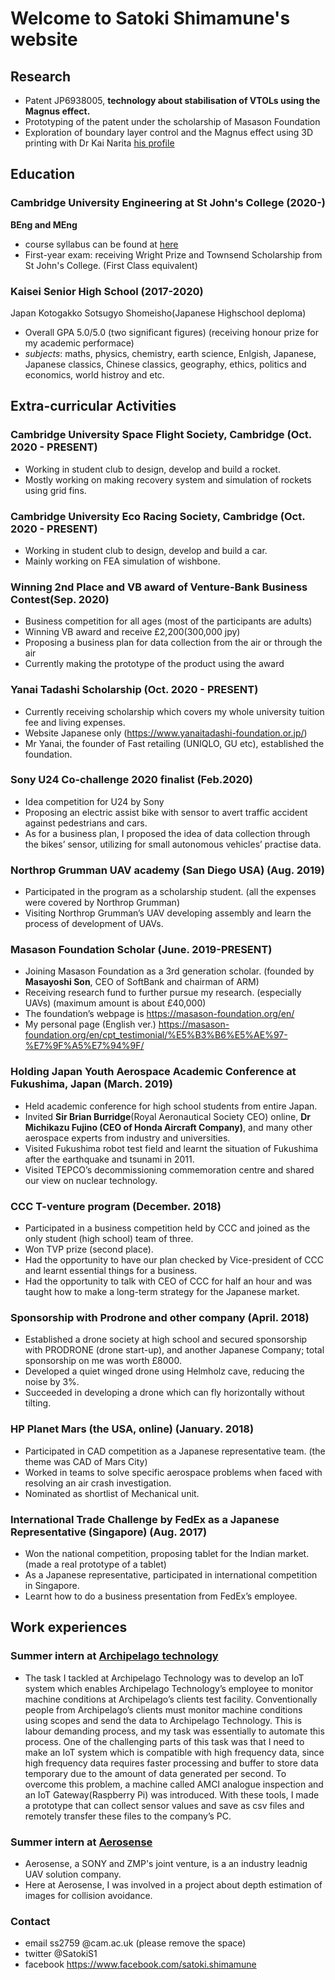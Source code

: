 
# Welcome to Satoki Shimamune's website

## Research
- Patent JP6938005, **technology about stabilisation of VTOLs using the Magnus effect.**
- Prototyping of the patent under the scholarship of Masason Foundation
- Exploration of boundary layer control and the Magnus effect using 3D printing with Dr Kai Narita [his profile](http://labusers.net/~knarita/)



## Education
### Cambridge University Engineering at St John's College (2020-)
**BEng and MEng**
- course syllabus can be found at [here](http://teaching.eng.cam.ac.uk/content/part-ib-syllabuses-links-line-resources)
- First-year exam: receiving Wright Prize and Townsend Scholarship from St John's College. (First Class equivalent)

### Kaisei Senior High School (2017-2020)
Japan Kotogakko Sotsugyo Shomeisho(Japanese Highschool deploma)
- Overall GPA 5.0/5.0 (two significant figures) (receiving honour prize for my academic performace)
- _subjects_: maths, physics, chemistry, earth science, Enlgish, Japanese, Japanese classics, Chinese classics, geography, ethics, politics and economics, world histroy and etc.

## Extra-curricular Activities
### Cambridge University Space Flight Society, Cambridge (Oct. 2020 - PRESENT)
- Working in student club to design, develop and build a rocket.
-	Mostly working on making recovery system and simulation of rockets using grid fins.

### Cambridge University Eco Racing Society, Cambridge (Oct. 2020 - PRESENT)
-	Working in student club to design, develop and build a car.
-	Mainly working on FEA simulation of wishbone.


### Winning 2nd Place and VB award of Venture-Bank Business Contest(Sep. 2020)
-	Business competition for all ages (most of the participants are adults)
-	Winning VB award and receive £2,200(300,000 jpy)
-	Proposing a business plan for data collection from the air or through the air
-	Currently making the prototype of the product using the award

### Yanai Tadashi Scholarship	(Oct. 2020 - PRESENT)
-	Currently receiving scholarship which covers my whole university tuition fee and living expenses.
-	Website Japanese only (https://www.yanaitadashi-foundation.or.jp/)
-	Mr Yanai, the founder of Fast retailing (UNIQLO, GU etc), established the foundation.

### Sony U24 Co-challenge 2020 finalist	(Feb.2020) 
-	Idea competition for U24 by Sony
-	Proposing an electric assist bike with sensor to avert traffic accident against pedestrians and cars.
-	As for a business plan, I proposed the idea of data collection through the bikes’ sensor, utilizing for small autonomous vehicles’ practise data.

### Northrop Grumman UAV academy (San Diego USA) (Aug. 2019)
-	Participated in the program as a scholarship student. (all the expenses were covered by Northrop Grumman)
-	Visiting Northrop Grumman’s UAV developing assembly and learn the process of development of UAVs.

### Masason Foundation Scholar (June. 2019-PRESENT)
-	Joining Masason Foundation as a 3rd generation scholar. (founded by **Masayoshi Son**, CEO of SoftBank and chairman of ARM)
-	Receiving research fund to further pursue my research. (especially UAVs) (maximum amount is about £40,000)
-	The foundation’s webpage is https://masason-foundation.org/en/ 
-	My personal page (English ver.)  https://masason-foundation.org/en/cpt_testimonial/%E5%B3%B6%E5%AE%97-%E7%9F%A5%E7%94%9F/ 

### Holding Japan Youth Aerospace Academic Conference at Fukushima, Japan (March. 2019)
-	Held academic conference for high school students from entire Japan.
-	Invited **Sir Brian Burridge**(Royal Aeronautical Society CEO) online, **Dr Michikazu Fujino (CEO of Honda Aircraft Company)**, and many other aerospace experts from industry and universities.
-	Visited Fukushima robot test field and learnt the situation of Fukushima after the earthquake and tsunami in 2011.
-	Visited TEPCO’s decommissioning commemoration centre and shared our view on nuclear technology.

### CCC T-venture program	(December. 2018)
-	Participated in a business competition held by CCC and joined as the only student (high school) team of three.
-	Won TVP prize (second place).
-	Had the opportunity to have our plan checked by Vice-president of CCC and learnt essential things for a business.
-	Had the opportunity to talk with CEO of CCC for half an hour and was taught how to make a long-term strategy for the Japanese market.

### Sponsorship with Prodrone and other company	(April. 2018)
-	Established a drone society at high school and secured sponsorship with PRODRONE (drone start-up), and another Japanese Company; total sponsorship on me was worth £8000.
-	Developed a quiet winged drone using Helmholz cave, reducing the noise by 3%.
-	Succeeded in developing a drone which can fly horizontally without tilting.

### HP Planet Mars (the USA, online) 	(January. 2018)
-	Participated in CAD competition as a Japanese representative team. (the theme was CAD of Mars City)
-	Worked in teams to solve specific aerospace problems when faced with resolving an air crash investigation.
-	Nominated as shortlist of Mechanical unit.

### International Trade Challenge by FedEx as a Japanese Representative (Singapore) (Aug. 2017)
-	Won the national competition, proposing tablet for the Indian market. (made a real prototype of a tablet)
-	As a Japanese representative, participated in international competition in Singapore.
-	Learnt how to do a business presentation from FedEx’s employee.



## Work experiences

### Summer intern at [Archipelago technology](https://www.archipelagotechnology.com/)
- The task I tackled at Archipelago Technology was to develop an IoT system which enables Archipelago Technology’s employee to monitor machine conditions at Archipelago’s clients test facility. Conventionally people from Archipelago’s clients must monitor machine conditions using scopes and send the data to Archipelago Technology. This is labour demanding process, and my task was essentially to automate this process. One of the challenging parts of this task was that I need to make an IoT system which is compatible with high frequency data, since high frequency data requires faster processing and buffer to store data temporary due to the amount of data generated per second. To overcome this problem, a machine called AMCI analogue inspection and an IoT Gateway(Raspberry Pi) was introduced. With these tools, I made a prototype that can collect sensor values and save as csv files and remotely transfer these files to the company’s PC. 

### Summer intern at [Aerosense](https://aerosense.co.jp/english)
- Aerosense, a SONY and ZMP's joint venture, is a an industry leadnig UAV solution company.
- Here at Aerosense, I was involved in a project about depth estimation of images for collision avoidance.  



### Contact

- email
ss2759     @cam.ac.uk (please remove the space)
- twitter
@SatokiS1
- facebook
https://www.facebook.com/satoki.shimamune
